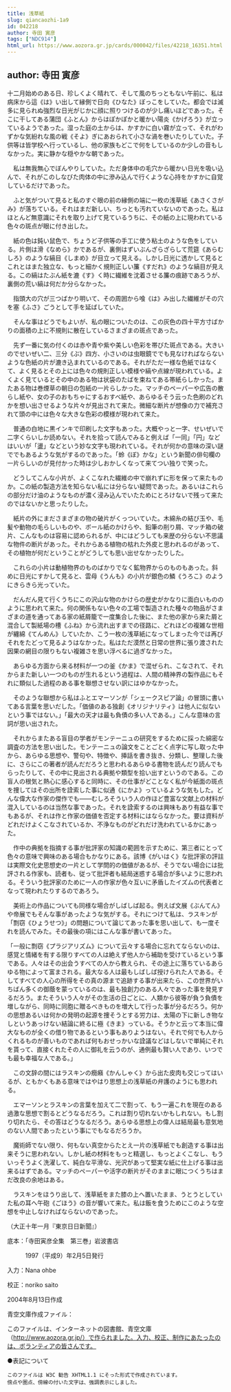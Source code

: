 ```yaml
---
title: 浅草紙
slug: qiancaozhi-1a9
id: 042218
author: 寺田 寅彦
tags: ["NDC914"]
html_url: https://www.aozora.gr.jp/cards/000042/files/42218_16351.html
---
```


## author: 寺田 寅彦

十二月始めのある日、珍しくよく晴れて、そして風のちっともない午前に、私は病床から這《は》い出して縁側で日向《ひなた》ぼっこをしていた。都会では滅多に見られぬ強烈な日光がじかに顔に照りつけるのが少し痛いほどであった。そこに干してある蒲団《ふとん》からはぽかぽかと暖かい陽炎《かげろう》が立っているようであった。湿った庭の土からは、かすかに白い霧が立って、それがわずかな気紛れな風の戦《そよ》ぎにあおられて小さな渦を巻いたりしていた。子供等は皆学校へ行っているし、他の家族もどこで何をしているのか少しの音もしなかった。実に静かな穏やかな朝であった。

　私は無我無心でぼんやりしていた。ただ身体中の毛穴から暖かい日光を吸い込んで、それがこのしなびた肉体の中に滲み込んで行くような心持をかすかに自覚しているだけであった。

　ふと気がついて見ると私のすぐ眼の前の縁側の端に一枚の浅草紙《あさくさがみ》が落ちている。それはまだ新しい、ちっとも汚れていないのであった。私はほとんど無意識にそれを取り上げて見ているうちに、その紙の上に現われている色々の斑点が眼に付き出した。

　紙の色は鈍い鼠色で、ちょうど子供等の手工に使う粘土のような色をしている。片側は滑《なめら》かであるが、裏側はずいぶんざらざらして荒筵《あらむしろ》のような縞目《しまめ》が目立って見える。しかし日光に透かして見るとこれとはまた独立な、もっと細かく規則正しい簾《すだれ》のような縞目が見える。この縞はたぶん紙を漉《す》く時に繊維を沈着させる簾の痕跡であろうが、裏側の荒い縞は何だか分らなかった。

　指頭大の穴が三つばかり明いて、その周囲から喰《は》み出した繊維がその穴を塞《ふさ》ごうとして手を延ばしていた。

　そんな事はどうでもよいが、私の眼についたのは、この灰色の四十平方寸ばかりの面積の上に不規則に散在しているさまざまの斑点であった。

　先ず一番に気の付くのは赤や青や紫や美しい色彩を帯びた斑点である。大きいのでせいぜい二、三分《ぶ》四方、小さいのは虫眼鏡ででも見なければならないような色紙の片が漉き込まれているのである。それがただ一様な色紙ではなくて、よく見るとその上には色々の規則正しい模様や縞や点線が現われている。よくよく見ているとその中のある物は状袋のたばを束ねてある帯紙らしかった。またある物は巻煙草の朝日の包紙の一片らしかった。マッチのペーパーや広告の散らし紙や、女の子のおもちゃにするおすべ紙や、あらゆるそう云った色刷のどれかを想い出させるような片々が見出されて来た。微細な断片が想像の力で補充されて頭の中には色々な大きな色彩の模様が現われて来た。

　普通の白地に黒インキで印刷した文字もあった。大概やっと一字、せいぜいで二字くらいしか読めない。それを拾って読んでみると例えば「一同」「円」などはいいが「盪」などという妙な文字も現われている。それが何かの意味の深い謎ででもあるような気がするのであった。「蛉《ぼ》かな」という新聞の俳句欄の一片らしいのが見付かった時は少しおかしくなって来てつい独りで笑った。

　どうしてこんな小片が、よくこなれた繊維の中で崩れずに形を保って来たものか。この紙の製造方法を知らない私には分らない疑問であった。あるいはこれらの部分だけ油のようなものが濃く浸み込んでいたためにとろけないで残って来たのではないかと思ったりした。

　紙片の外にまださまざまの物の破片がくっついていた。木綿糸の結び玉や、毛髪や動物の毛らしいものや、ボール紙のかけらや、鉛筆の削り屑、マッチ箱の破片、こんなものは容易に認められるが、中にはどうしても来歴の分らない不思議な物件の断片があった。それからある植物の枯れた外皮と思われるのがあって、その植物が何だということがどうしても思い出せなかったりした。

　これらの小片は動植物界のものばかりでなく鉱物界からのものもあった。斜めに日光にすかして見ると、雲母《うんも》の小片が銀色の鱗《うろこ》のようにきらきら光っていた。

　だんだん見て行くうちにこの沢山な物のかけらの歴史がかなりに面白いもののように思われて来た。何の関係もない色々の工場で製造された種々の物品がさまざまの道を通ってある家の紙屑籠で一度集合した後に、また他の家から来た屑と混合して製紙場の槽《ふね》から流れ出すまでの径路に、どれほどの複雑な世相が纏綿《てんめん》していたか、こう一枚の浅草紙になってしまった今では再びそれをたどって見るようはなかった。私はただ漠然と日常の世界に張り渡された因果の網目の限りもない複雑さを思い浮べるに過ぎなかった。

　あらゆる方面から来る材料が一つの釜《かま》で混ぜられ、こなされて、それからまた新しい一つのものが生れるという過程は、人間の精神界の製作品にもそれに類似した過程のある事を聯想させない訳にはゆかなかった。

　そのような聯想から私はふとエマーソンが「シェークスピア論」の冒頭に書いてある言葉を思いだした。「価値のある独創《オリジナリティ》は他人に似ないという事ではない。」「最大の天才は最も負債の多い人である。」こんな意味の言詞が思い出された。

　それからまたある盲目の学者がモンテーニュの研究をするために採った綿密な調査の方法を思い出した。モンテーニュの論文をことごとく点字に写し取った中から、あらゆる思想や、警句や、特徴や、挿話を書き抜き、分類し、整理した後に、さらにこの著者が読んだだろうと思われるあらゆる書物を読んだり読んでもらったりして、その中に見出される典拠や類型を拾い出すというのである。この盲人の根気と熱心に感心すると同時に、その仕事がどことなく私が今紙面の斑点を捜してはその出所を詮索した事に似通《にかよ》っているような気もした。どんな偉大な作家の傑作でも――むしろそういう人の作ほど豊富な文献上の材料が混入しているのは当然な事であった。それを詮索するのは興味もあり有益な事でもあるが、それは作と作家の価値を否定する材料にはならなかった。要は資料がどれだけよくこなされているか、不浄なものがどれだけ洗われているかにあった。

　作中の典拠を指摘する事が批評家の知識の範囲を示すために、第三者にとって色々の意味で興味のある場合もかなりにある。該博《がいはく》な批評家の評註は実際文化史思想史の一片として学問的の価値があるが、そうでない場合には批評される作家も、読者も、従って批評者も結局迷惑する場合が多いように思われる。そういう批評家のために一人の作家が色々互いに矛盾したイズムの代表者となって現われたりするのであろう。

　美術上の作品についても同様な場合がしばしば起る。例えば文展《ぶんてん》や帝展でもそんな事があったような気がする。それにつけて私は、ラスキンが「剽窃《ひょうせつ》」の問題について論じてあった事を思い出して、も一度それを読んでみた。その最後の項にはこんな事が書いてあった。

「一般に剽窃《プラジアリズム》について云々する場合に忘れてならないのは、感覚と情緒を有する限りすべての人は絶えず他人から補助を受けているという事である。人々はその出会うすべての人から教えられ、その途上に落ちているあらゆる物によって富まされる。最大なる人は最もしばしば授けられた人である。そしてすべての人心の所得をその真の源まで追跡する事が出来たら、この世界がいちばん多くの御蔭を蒙っているのは、最も独創力のある人々であった事を発見するだろう。またそういう人々がその生活の日ごとに、人類から彼等が負う負債を増しながら、同時に同胞に贈るべきものを増大して行った事が分るだろう。何かの思想あるいは何かの発明の起源を捜そうとする労力は、太陽の下に新しき物なしというあっけない結論に終るに極《きま》っている。そうかと云って本当に偉大なものが全くの借り物であるという事もありようはない。それで何でも人からくれるものが善いものであれば何もおせっかいな詮議などはしないで単純にそれを貰って、直接くれたその人に御礼を云うのが、通例最も賢い人であり、いつでも最も幸福な人である。」

　この文辞の間にはラスキンの癇癪《かんしゃく》から出た皮肉も交じってはいるが、ともかくもある意味ではやはり思想上の浅草紙の弁護のようにも思われる。

　エマーソンとラスキンの言葉を加えて二で割って、もう一遍これを現在のある過激な思想で割るとどうなるだろう。これは割り切れないかもしれない。もし割り切れたら、その答はどうなるだろう。あらゆる思想上の偉人は結局最も意気地のない人間であったという事にでもなるだろうか。

　魔術師でない限り、何もない真空からたとえ一片の浅草紙でも創造する事は出来そうに思われない。しかし紙の材料をもっと精選し、もっとよくこなし、もういっそうよく洗濯して、純白な平滑な、光沢があって堅実な紙に仕上げる事は出来るはずである。マッチのペーパーや活字の断片がそのままに眼につくうちはまだ改良の余地はある。



　ラスキンをほうり出して、浅草紙をまた膝の上へ置いたまま、うとうとしていた私の耳へ午砲《ごほう》の音が響いて来た。私は飯を食うためにこのような空想を中止しなければならないのであった。

（大正十年一月『東京日日新聞』）













底本：「寺田寅彦全集　第三巻」岩波書店


　　　1997（平成9）年2月5日発行

入力：Nana ohbe

校正：noriko saito

2004年8月13日作成

青空文庫作成ファイル：

このファイルは、インターネットの図書館、青空文庫（http://www.aozora.gr.jp/）で作られました。入力、校正、制作にあたったのは、ボランティアの皆さんです。











●表記について


	このファイルは W3C 勧告 XHTML1.1 にそった形式で作成されています。
	傍点や圏点、傍線の付いた文字は、強調表示にしました。